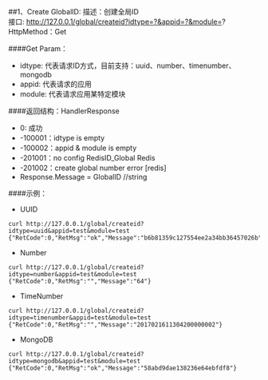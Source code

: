 ##1、Create GlobalID:
描述：创建全局ID
<br>接口: http://127.0.0.1/global/createid?idtype=?&appid=?&module=?
<br>HttpMethod：Get<br>

####Get Param：
* idtype: 代表请求ID方式，目前支持：uuid、number、timenumber、mongodb
* appid: 代表请求的应用
* module: 代表请求应用某特定模块

####返回结构：HandlerResponse
* 0: 成功
* -100001：idtype is empty
* -100002：appid & module is empty
* -201001：no config RedisID_Global Redis
* -201002：create global number error [redis]
* Response.Message = GlobalID //string

####示例：
* UUID
```
curl http://127.0.0.1/global/createid?idtype=uuid&appid=test&module=test 
{"RetCode":0,"RetMsg":"ok","Message":"b6b81359c127554ee2a34bb36457026b"}
```
* Number
```
curl http://127.0.0.1/global/createid?idtype=number&appid=test&module=test 
{"RetCode":0,"RetMsg":"","Message":"64"}
```
* TimeNumber
```
curl http://127.0.0.1/global/createid?idtype=timenumber&appid=test&module=test 
{"RetCode":0,"RetMsg":"","Message":"2017021611304200000002"}
```
* MongoDB
```
curl http://127.0.0.1/global/createid?idtype=mongodb&appid=test&module=test 
{"RetCode":0,"RetMsg":"ok","Message":"58abd9dae138236e64ebfdf8"}
```
